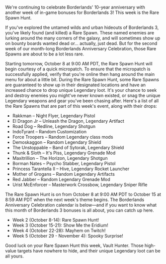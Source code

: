 We're continuing to celebrate Borderlands' 10-year anniversary with another week of in-game bonuses for Borderlands 3! This week is the Rare Spawn Hunt.

If you've explored the untamed wilds and urban hideouts of Borderlands 3, you've likely found (and killed) a Rare Spawn. These named enemies are lurking around the many corners of the galaxy, and will sometimes show up on bounty boards wanted dead or… actually, just dead. But for the second week of our month-long Borderlands Anniversary Celebration, those Rare Spawns are about to be a lot less rare.

Starting tomorrow, October 8 at 9:00 AM PDT, the Rare Spawn Hunt will begin courtesy of a quick micropatch. To ensure that the micropatch is successfully applied, verify that you're online then hang around the main menu for about a little bit. During the Rare Spawn Hunt, some Rare Spawns are guaranteed to show up in their designated locations and have an increased chance to drop unique Legendary loot. It's your chance to seek and destroy enemies you might've never known existed, or snag the unique Legendary weapons and gear you've been chasing after. Here's a list of all the Rare Spawns that are part of this week's event, along with their drops:

- Rakkman – Night Flyer, Legendary Pistol
- El Dragon Jr – Unleash the Dragon, Legendary Artifact
- Road Dog – Redline, Legendary Shotgun
- IndoTyrant – Random Customization
- Force Troopers – Random Legendary class mods
- Demoskaggon – Random Legendary Shield
- The Unstoppable – Band of Sytorak, Legendary Shield
- Thunk & Sloth – It's Piss, Legendary Grenade Mod
- Maxitrillion – The Horizon, Legendary Shotgun
- Borman Nates – Psycho Stabber, Legendary Pistol
- Princess Tarantella II – Hive, Legendary Rocket Launcher
- Mother of Grogans – Random Legendary Artifacts
- Red Jabber – Random Legendary Grenade Mod
- Urist McEnforcer – Masterwork Crossbow, Legendary Sniper Rifle

The Rare Spawn Hunt is on from October 8 at 9:00 AM PDT to October 15 at 8:59 AM PDT when the next week's theme begins. The Borderlands Anniversary Celebration calendar is below—and if you want to know what this month of Borderlands 3 bonuses is all about, you can catch up here.

- Week 2 (October 8-14): Rare Spawn Hunt!
- Week 3 (October 15-21): Show Me the Eridium!
- Week 4 (October 22-28): Mayhem on Twitch!
- Week 5 (October 29 - November 4): Spooky Surprise!

Good luck on your Rare Spawn Hunt this week, Vault Hunter. Those high-value targets have nowhere to hide, and their unique Legendary loot can be all yours.
